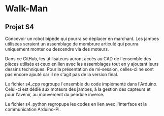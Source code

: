 # Walk-Man
## Projet S4
Concevoir un robot bipède qui pourra se déplacer en marchant. Les jambes utilisées seraient un assemblage de membrure articulé qui pourra uniquement monter ou descendre via des moteurs. 

Dans ce GitHub, les utilisateurs auront accès au CAD de l'ensemble des pièces utilisés et ceux en lien avec les assemblages tout en y ajoutant leurs dessins techniques. Pour la présentation de mi-session, celles-ci ne sont pas encore ajouté car il ne s'agit pas de la version final.

Le fichier s4_cpp regroupe l'ensemble du code implémenté dans l'Arduino. Celui-ci est dédié aux moteurs des jambes, à la gestion des capteurs et pour l'avenir, au mouvement du pendule inverse.

Le fichier s4_python regropupe les codes en lien avec l'interface et la communication Arduino-PI.
